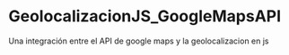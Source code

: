# GeolocalizacionJS_GoogleMapsAPI
Una  integración entre el API de google maps y la geolocalizacion en js
